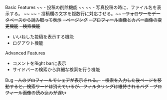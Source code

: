 Basic Features
~~ - 投稿の削除機能 ~~
~~ - 写真投稿の時に、ファイル名を表示する。 ~~
~~ - 投稿欄の文字を複数行に対応させる。~~
~~- フォロワーをデータベースから読み取って表示~~
~~- ページング~~
~~- プロフィール画像とカバー画像の変更機能~~
~~- 検索機能~~
- いいねした投稿を表示する機能
- ログアウト機能

Advanced Features
- コメントをRight barに表示
- サイドバーの検索から詳細な検索を行う機能

Bug
~~- 人のプロフィールでシェアが表示される。~~
~~- 検索を入力した後ページを移動すると、検索ワードは消えているが、フィルタリングは維持されるバグ~~
~~- プロフィール画像の読み込みが遅い~~
